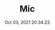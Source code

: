 ---
id: 67
title: Mic 
file-slug: mic
date: Oct 03, 2021 20:34:23
feature: false
category: icons
angle: dynamic
clay: https://3dicons.sgp1.cdn.digitaloceanspaces.com/v1/dynamic/clay/mic-dynamic-clay.png
gradient: https://3dicons.sgp1.cdn.digitaloceanspaces.com/v1/dynamic/gradient/mic-dynamic-gradient.png
color: https://3dicons.sgp1.cdn.digitaloceanspaces.com/v1/dynamic/color/mic-dynamic-color.png
premium: https://3dicons.sgp1.cdn.digitaloceanspaces.com/v1/dynamic/premium/mic-dynamic-premium.png
---